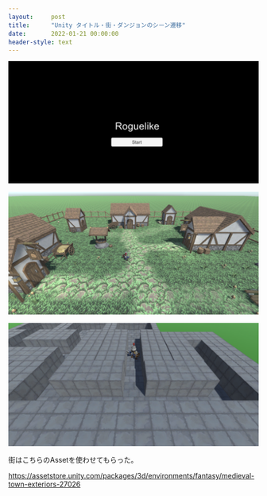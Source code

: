 ```yaml
---
layout:     post
title:      "Unity タイトル・街・ダンジョンのシーン遷移"
date:       2022-01-21 00:00:00
header-style: text
---
```

![](/img/in-post/20220121223141.png)

![](/img/in-post/20220121223145.png)

![](/img/in-post/20220121223150.png)

街はこちらのAssetを使わせてもらった。

<https://assetstore.unity.com/packages/3d/environments/fantasy/medieval-town-exteriors-27026>



